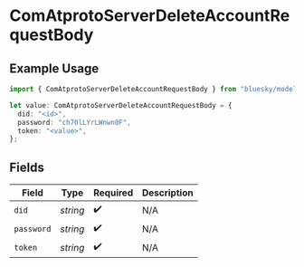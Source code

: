 # ComAtprotoServerDeleteAccountRequestBody

## Example Usage

```typescript
import { ComAtprotoServerDeleteAccountRequestBody } from "bluesky/models/operations";

let value: ComAtprotoServerDeleteAccountRequestBody = {
  did: "<id>",
  password: "ch70lLYrLWnwn0F",
  token: "<value>",
};
```

## Fields

| Field              | Type               | Required           | Description        |
| ------------------ | ------------------ | ------------------ | ------------------ |
| `did`              | *string*           | :heavy_check_mark: | N/A                |
| `password`         | *string*           | :heavy_check_mark: | N/A                |
| `token`            | *string*           | :heavy_check_mark: | N/A                |